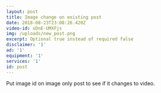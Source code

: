 ```yaml
---
layout: post
title: Image change on existing post
date: 2018-08-23T23:08:26.420Z
video-id: oDnE-UMXFjs
img: /uploads/new_post.png
excerpt: Optional true instead of required false
disclaimer: '1'
ad: '1'
equipment: '1'
services: '1'
id: post
---
```

Put image id on image only post to see if it changes to video.
